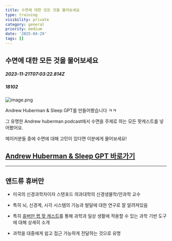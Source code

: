 ```yaml
---
title: 수면에 대한 모든 것을 물어보세요
type: training
visibility: private
category: general
priority: medium
date: '2025-04-29'
tags: []
---
```

## 수면에 대한 모든 것을 물어보세요
##### 2023-11-21T07:03:22.814Z
##### 18102

<img src="https://media.disquiet.io/images/makerlog/5b0af74f1e2f08d95af84b17fc194edba2952a82225c433c75f83ec81acf6982" alt="image.png" title="image.png"><p>Andrew Huberman &amp; Sleep GPT를 만들어봤습니다 ㅋㅋ</p><p>그 유명한 Andrew huberman podcast에서 수면을 주제로 하는 모든 팟캐스트를 넣어봤어요.</p><p>메이커분들 중에 수면에 대해 고민이 있다면 이분에게 물어보세요!</p><p></p><h2><a target="_blank" rel="noopener noreferrer nofollow" class="text-blue-500 hover:text-blue-300 no-underline text-blue-500 hover:text-blue-300 no-underline" href="https://chat.openai.com/g/g-lk8k6EZgb-andrew-huberman-sleep">Andrew Huberman &amp; Sleep GPT 바로가기</a></h2><hr class="my-4 border-none bg-gray-300 h-[1px]"><h2>앤드류 휴버만</h2><ul><li><p>미국의 신경과학자이자 스탠포드 의과대학의 신경생물학/안과학 교수</p></li><li><p>특히 뇌, 신경계, 시각 시스템의 기능과 발달에 대한 연구로 잘 알려져있음</p></li><li><p>특히 <a target="_blank" rel="noopener noreferrer nofollow" class="text-blue-500 hover:text-blue-300 no-underline text-blue-500 hover:text-blue-300 no-underline" href="https://www.youtube.com/@hubermanlab">휴버만 랩 팟 캐스트</a>를 통해 과학과 일상 생활에 적용할 수 있는 과학 기반 도구에 대해 상세히 소개</p></li><li><p>과학을 대중에게 쉽고 접근 가능하게 전달하는 것으로 유명</p></li></ul><p></p>
